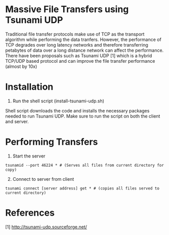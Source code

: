 # Massive File Transfers using Tsunami UDP

Traditional file transfer protocols make use of TCP as the transport algorithm while performing the data tranfers. However, the performance of TCP degrades over long latency networks and therefore transferring petabytes of data over a long distance network can affect the performance. There have been proposals such as Tsunami UDP [1] which is a hybrid TCP/UDP based protocol and can improve the file transfer performance (almost by 10x)


# Installation

1. Run the shell script (install-tsunami-udp.sh) 

Shell script downloads the code and installs the necessary packages needed to run Tsunami UDP. Make sure to run the script on both the client and server.


# Performing Transfers

1. Start the server
```
tsunamid --port 46224 * # (Serves all files from current directory for copy)
```
2. Connect to server from client
```
tsunami connect [server address] get * # (copies all files served to current directory)
```
# References 

[1] http://tsunami-udp.sourceforge.net/

